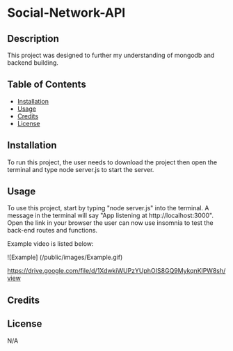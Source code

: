 # Social-Network-API

## Description

This project was designed to further my understanding of mongodb and backend building.


## Table of Contents

- [Installation](#installation)
- [Usage](#usage)
- [Credits](#credits)
- [License](#license)

## Installation

To run this project, the user needs to download the project then open the terminal and type node server.js to start the server.

## Usage

To use this project, start by typing "node server.js" into the terminal. A message in the terminal will say "App listening at http://localhost:3000". Open the link in your browser the user can now use insomnia to test the back-end routes and functions.

Example video is listed below:

![Example] (/public/images/Example.gif)

https://drive.google.com/file/d/1XdwkiWUPzYUphOIS8GQ9MykqnKlPW8sh/view

## Credits

## License

N/A